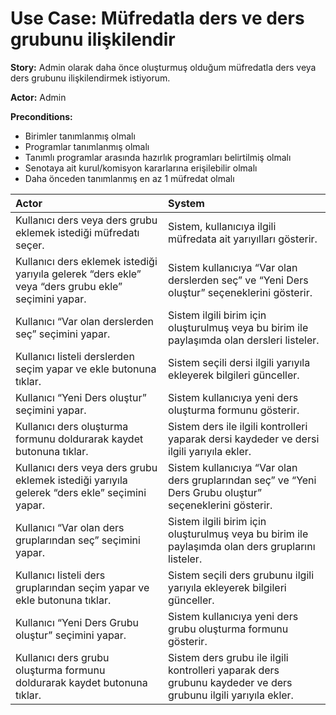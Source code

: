 Use Case: Müfredatla ders ve ders grubunu ilişkilendir
============

**Story:** Admin olarak daha önce oluşturmuş olduğum müfredatla ders veya ders grubunu ilişkilendirmek istiyorum.

**Actor:** Admin

**Preconditions:**

- Birimler tanımlanmış olmalı
- Programlar tanımlanmış olmalı
- Tanımlı programlar arasında hazırlık programları belirtilmiş olmalı
- Senotaya ait kurul/komisyon kararlarına erişilebilir olmalı
- Daha önceden tanımlanmış en az 1 müfredat olmalı

| Actor        | System       |
| :----------- |:-------------|
| Kullanıcı ders veya ders grubu eklemek istediği müfredatı seçer.| Sistem, kullanıcıya ilgili müfredata ait yarıyılları gösterir.|
| Kullanıcı ders eklemek istediği yarıyıla gelerek “ders ekle” veya “ders grubu ekle” seçimini yapar.| Sistem kullanıcıya “Var olan derslerden seç” ve “Yeni Ders oluştur” seçeneklerini gösterir.|
| Kullanıcı “Var olan derslerden seç” seçimini yapar.| Sistem ilgili birim için oluşturulmuş veya bu birim ile paylaşımda olan dersleri listeler.|
| Kullanıcı listeli derslerden seçim yapar ve ekle butonuna tıklar.| Sistem seçili dersi ilgili yarıyıla ekleyerek bilgileri günceller.|
| Kullanıcı “Yeni Ders oluştur” seçimini yapar.| Sistem kullanıcıya yeni ders oluşturma formunu gösterir.|
| Kullanıcı ders oluşturma formunu doldurarak kaydet butonuna tıklar.| Sistem ders ile ilgili kontrolleri yaparak dersi kaydeder ve dersi ilgili yarıyıla ekler.|
| Kullanıcı ders veya ders grubu eklemek istediği yarıyıla gelerek “ders ekle” seçimini yapar.| Sistem kullanıcıya “Var olan ders gruplarından seç” ve “Yeni Ders Grubu oluştur” seçeneklerini gösterir.|
| Kullanıcı “Var olan ders gruplarından seç” seçimini yapar.| Sistem ilgili birim için oluşturulmuş veya bu birim ile paylaşımda olan ders gruplarını listeler.|
| Kullanıcı listeli ders gruplarından seçim yapar ve ekle butonuna tıklar.| Sistem seçili ders grubunu ilgili yarıyıla ekleyerek bilgileri günceller.|
| Kullanıcı “Yeni Ders Grubu oluştur” seçimini yapar.| Sistem kullanıcıya yeni ders grubu oluşturma formunu gösterir.|
| Kullanıcı ders grubu oluşturma formunu doldurarak kaydet butonuna tıklar.| Sistem ders grubu ile ilgili kontrolleri yaparak ders grubunu kaydeder ve ders grubunu ilgili yarıyıla ekler.|